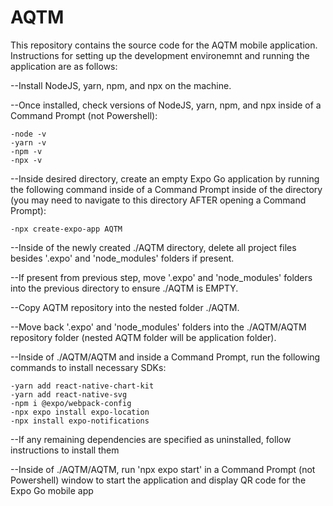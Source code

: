 # AQTM

This repository contains the source code for the AQTM mobile application. Instructions for setting up the development environemnt and running the application are as follows:

--Install NodeJS, yarn, npm, and npx on the machine.

--Once installed, check versions of NodeJS, yarn, npm, and npx inside of a Command Prompt (not Powershell):

    -node -v
    -yarn -v
    -npm -v
    -npx -v

--Inside desired directory, create an empty Expo Go application by running the following command inside of a Command Prompt inside of the directory (you may need to navigate to this directory AFTER opening a Command Prompt): 
    
    -npx create-expo-app AQTM

--Inside of the newly created ./AQTM directory, delete all project files besides '.expo' and 'node_modules' folders if present.

--If present from previous step, move '.expo' and 'node_modules' folders into the previous directory to ensure ./AQTM is EMPTY.

--Copy AQTM repository into the nested folder ./AQTM.

--Move back '.expo' and 'node_modules' folders into the ./AQTM/AQTM repository folder (nested AQTM folder will be application folder).

--Inside of ./AQTM/AQTM and inside a Command Prompt, run the following commands to install necessary SDKs:

    -yarn add react-native-chart-kit
    -yarn add react-native-svg
    -npm i @expo/webpack-config
    -npx expo install expo-location
    -npx install expo-notifications

--If any remaining dependencies are specified as uninstalled, follow instructions to install them

--Inside of ./AQTM/AQTM, run 'npx expo start' in a Command Prompt (not Powershell) window to start the application and display QR code for the Expo Go mobile app

